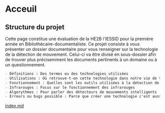 # Acceuil

## Structure du projet
Cette page constitue une évaluation de la HE2B l'IESSID pour la première année en Bibliothécaire-documentaliste.
Ce projet consiste à vous présenter un dossier documentaire pour vous renseigner sur la technologie de la 
détection de mouvement. Celui-ci va être divisé en sous-dossier afin de trouver plus précisemment les documents pertinents à un domaine ou à un questionnement.

```markdown
- Définitions : Des termes ou des technologies utilisées
- Utilisations : Où retrouve-t-on cette technologie dans notre vie de tous les jours
- Fonctionnement : Quelles sont les outils utilisées à la détection de mouvement
- Infrarouges : Focus sur le fonctionnement des infrarouges
- Algorythmes : Pour parler des détecteurs de mouvements intelligents
- Erreurs ou bugs possible : Parce que créer une technologie c'est aussi faire des erreurs
```




[index.md](index)
